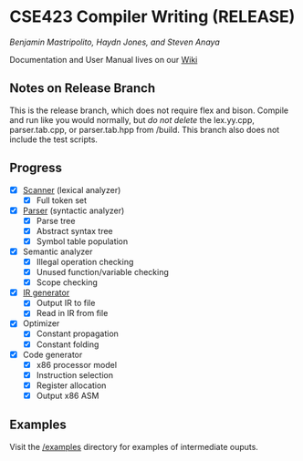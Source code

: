 # CSE423 Compiler Writing (RELEASE)
_Benjamin Mastripolito, Haydn Jones, and Steven Anaya_

Documentation and User Manual lives on our [Wiki](https://github.com/benpm/CSE423/wiki)

## Notes on Release Branch
This is the release branch, which does not require flex and bison. Compile and run like you
would normally, but *do not delete* the lex.yy.cpp, parser.tab.cpp, or parser.tab.hpp from /build.
This branch also does not include the test scripts.

## Progress
- [x] [Scanner](https://github.com/benpm/CSE423/wiki/Design#scanningparsing) (lexical analyzer)
    - [x] Full token set
- [x] [Parser](https://github.com/benpm/CSE423/wiki/Design#scanningparsing) (syntactic analyzer)
    - [x] Parse tree
    - [x] Abstract syntax tree
    - [x] Symbol table population
- [x] Semantic analyzer
    - [x] Illegal operation checking
    - [x] Unused function/variable checking
    - [x] Scope checking
- [X] [IR generator](https://github.com/benpm/CSE423/wiki/Specification#intermediate-representation)
    - [X] Output IR to file
    - [X] Read in IR from file
- [X] Optimizer
    - [X] Constant propagation
    - [X] Constant folding
- [X] Code generator
    - [X] x86 processor model
    - [X] Instruction selection
    - [X] Register allocation
    - [X] Output x86 ASM

## Examples
Visit the [/examples](/examples) directory for examples of intermediate ouputs.
